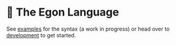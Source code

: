 # 👻 The Egon Language

See [examples](./egonlang-core/res/examples/) for the syntax (a work in progress) or head over to [development](./DEVELOPMENT.md) to get started.
